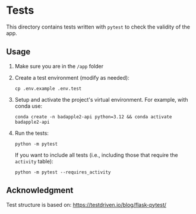 # Tests

This directory contains tests written with `pytest` to check the validity of the app.

## Usage

1. Make sure you are in the `/app` folder
2. Create a test environment (modify as needed):

   ```
   cp .env.example .env.test
   ```

3. Setup and activate the project's virtual environment. For example, with conda use:
   ```
   conda create -n badapple2-api python=3.12 && conda activate badapple2-api
   ```
4. Run the tests:

   ```
   python -m pytest
   ```

   If you want to include all tests (i.e., including those that require the `activity` table):

   ```
   python -m pytest --requires_activity
   ```

## Acknowledgment

Test structure is based on:
https://testdriven.io/blog/flask-pytest/
